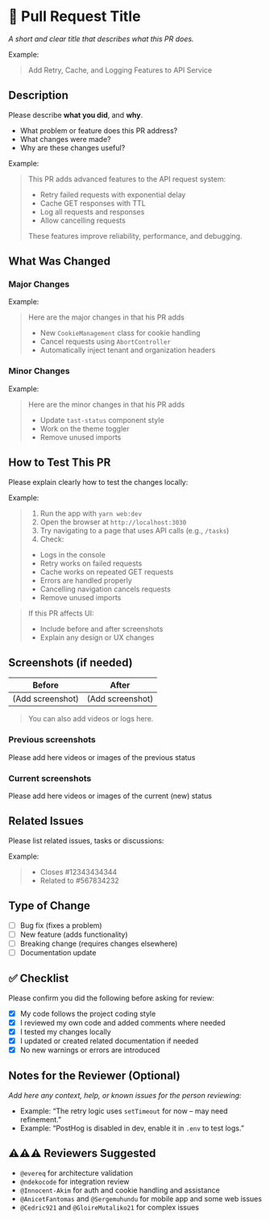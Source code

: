 # 🚀 Pull Request Title

_A short and clear title that describes what this PR does._

Example:
> Add Retry, Cache, and Logging Features to API Service

## Description

Please describe **what you did**, and **why**.

- What problem or feature does this PR address?
- What changes were made?
- Why are these changes useful?

Example:
> This PR adds advanced features to the API request system:
>
> - Retry failed requests with exponential delay
> - Cache GET responses with TTL
> - Log all requests and responses
> - Allow cancelling requests
>
> These features improve reliability, performance, and debugging.

## What Was Changed

### Major Changes

Example:
> Here are the major changes in that his PR adds
>
> - New `CookieManagement` class for cookie handling
> - Cancel requests using `AbortController`
> - Automatically inject tenant and organization headers

### Minor Changes

Example:
> Here are the minor changes in that his PR adds
>
> - Update `tast-status`  component style
> - Work on the theme toggler
> - Remove unused imports

## How to Test This PR

Please explain clearly how to test the changes locally:

Example:
>
> 1. Run the app with `yarn web:dev`
> 2. Open the browser at `http://localhost:3030`
> 3. Try navigating to a page that uses API calls (e.g., `/tasks`)
> 4. Check:
   >
   > - Logs in the console
   > - Retry works on failed requests
   > - Cache works on repeated GET requests
   > - Errors are handled properly
   > - Cancelling navigation cancels requests
   > - Remove unused imports

> If this PR affects UI:
>
> - Include before and after screenshots
> - Explain any design or UX changes

## Screenshots (if needed)

| Before           | After            |
| ---------------- | ---------------- |
| (Add screenshot) | (Add screenshot) |

> You can also add videos or logs here.

### Previous screenshots

Please add here videos or images of the previous status

### Current screenshots

Please add here videos or images of the current (new) status

## Related Issues

Please list related issues, tasks or discussions:

Example:
>
> - Closes #12343434344
> - Related to #567834232

## Type of Change

- [ ] Bug fix (fixes a problem)
- [ ] New feature (adds functionality)
- [ ] Breaking change (requires changes elsewhere)
- [ ] Documentation update

## ✅ Checklist

Please confirm you did the following before asking for review:

- [x] My code follows the project coding style
- [x] I reviewed my own code and added comments where needed
- [x] I tested my changes locally
- [x] I updated or created related documentation if needed
- [x] No new warnings or errors are introduced

## Notes for the Reviewer (Optional)

_Add here any context, help, or known issues for the person reviewing:_

- Example: “The retry logic uses `setTimeout` for now – may need refinement.”
- Example: “PostHog is disabled in dev, enable it in `.env` to test logs.”

## ⚠️⚠️⚠️ Reviewers Suggested

- `@evereq` for architecture validation
- `@ndekocode` for integration review
- `@Innocent-Akim` for auth and cookie handling and assistance
- `@AnicetFantomas` and `@Sergemuhundu` for mobile app and some web issues
- `@Cedric921` and `@GloireMutaliko21` for complex issues
